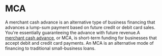 # MCA
A merchant cash advance is an alternative type of business financing that advances a lump-sum payment based on future credit or debit card sales. You're essentially guaranteeing the advance with future revenue.A [merchant cash advance](https://advancery.io/merchant-cash-advance/), or MCA, is short-term funding for businesses that accept debit and credit card payments. An MCA is an alternative mode of financing to traditional small-business loans.
